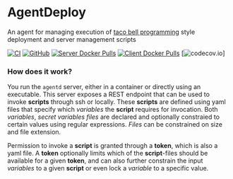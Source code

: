 # AgentDeploy

An agent for managing execution of [taco bell programming](http://widgetsandshit.com/teddziuba/2010/10/taco-bell-programming.html) style deployment and server management scripts

[![CI](https://github.com/rosenbjerg/AgentDeploy/actions/workflows/ci.yml/badge.svg)](https://github.com/rosenbjerg/AgentDeploy/actions/workflows/ci.yml)
[![GitHub](https://img.shields.io/github/license/rosenbjerg/AgentDeploy)](https://github.com/rosenbjerg/AgentDeploy/blob/main/LICENSE)
[![Server Docker Pulls](https://img.shields.io/docker/pulls/mrosenbjerg/agentd-server?label=server%20docker%20pulls)](https://hub.docker.com/r/mrosenbjerg/agentd-server)
[![Client Docker Pulls](https://img.shields.io/docker/pulls/mrosenbjerg/agentd-client?label=client%20docker%20pulls)](https://hub.docker.com/r/mrosenbjerg/agentd-client)
[![codecov.io](https://codecov.io/github/rosenbjerg/AgentDeploy/coverage.svg?branch=main)]



### How does it work?
You run the `agentd` server, either in a container or directly using an executable. This server exposes a REST endpoint that can be used to invoke **scripts** through ssh or locally.
These **scripts** are defined using yaml files that specify which *variables* the **script** requires for invocation. Both *variables*, *secret variables* *files* are declared and optionally constraied to certain values using regular expressions. *Files* can be constrained on size and file extension.

Permission to invoke a **script** is granted through a **token**, which is also a yaml file. A **token** optionally limits which of the **script**-files should be available for a given **token**, and can also further constrain the input *variables* to a given **script** or even lock a *variable* to a specific value.
